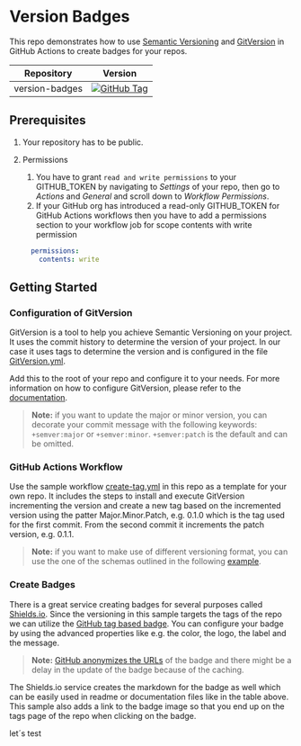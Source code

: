 # Version Badges

This repo demonstrates how to use [Semantic Versioning](https://semver.org/) and [GitVersion](https://gitversion.net/) in GitHub Actions to create badges for your repos.

| Repository | Version |
| ------------- | ------------- |
| version-badges | [![GitHub Tag](https://img.shields.io/github/v/tag/bindsi/version-badges?logo=github&label=version)](https://github.com/bindsi/version-badges/tags) |

## Prerequisites

1. Your repository has to be public.
2. Permissions
    1. You have to grant `read and write permissions` to your GITHUB_TOKEN by navigating to _Settings_ of your repo, then go to _Actions_ and _General_ and scroll down to _Workflow Permissions_.
    2. If your GitHub org has introduced a read-only GITHUB_TOKEN for GitHub Actions workflows then you have to add a permissions section to your workflow job for scope contents with write permission

    ```yaml
      permissions:
        contents: write
    ```

## Getting Started

### Configuration of GitVersion

GitVersion is a tool to help you achieve Semantic Versioning on your project. It uses the commit history to determine the version of your project. In our case it uses tags to determine the version and is configured in the file [GitVersion.yml](GitVersion.yml).

Add this to the root of your repo and configure it to your needs. For more information on how to configure GitVersion, please refer to the [documentation](https://gitversion.net/docs/).

> **Note:** if you want to update the major or minor version, you can decorate your commit message with the following keywords: `+semver:major` or `+semver:minor`. `+semver:patch` is the default and can be omitted.

### GitHub Actions Workflow

Use the sample workflow [create-tag.yml](.github/workflows/create-tag.yml) in this repo as a template for your own repo. It includes the steps to install and execute GitVersion incrementing the version and create a new tag based on the incremented version using the patter Major.Minor.Patch, e.g. 0.1.0 which is the tag used for the first commit. From the second commit it increments the patch version, e.g. 0.1.1.

> **Note:** if you want to make use of different versioning format, you can use the one of the schemas outlined in the following [example](https://github.com/GitTools/actions/blob/main/docs/examples/github/gitversion/execute/usage-examples.md#example-5).

### Create Badges

There is a great service creating badges for several purposes called [Shields.io](https://shields.io/). Since the versioning in this sample targets the tags of the repo we can utilize the [GitHub tag based badge](https://shields.io/badges/git-hub-tag).
You can configure your badge by using the advanced properties like e.g. the color, the logo, the label and the message.

> **Note:** [GitHub anonymizes the URLs](https://docs.github.com/en/authentication/keeping-your-account-and-data-secure/about-anonymized-urls) of the badge and there might be a delay in the update of the badge because of the caching.

The Shields.io service creates the markdown for the badge as well which can be easily used in readme or documentation files like in the table above. This sample also adds a link to the badge image so that you end up on the tags page of the repo when clicking on the badge.

let´s test